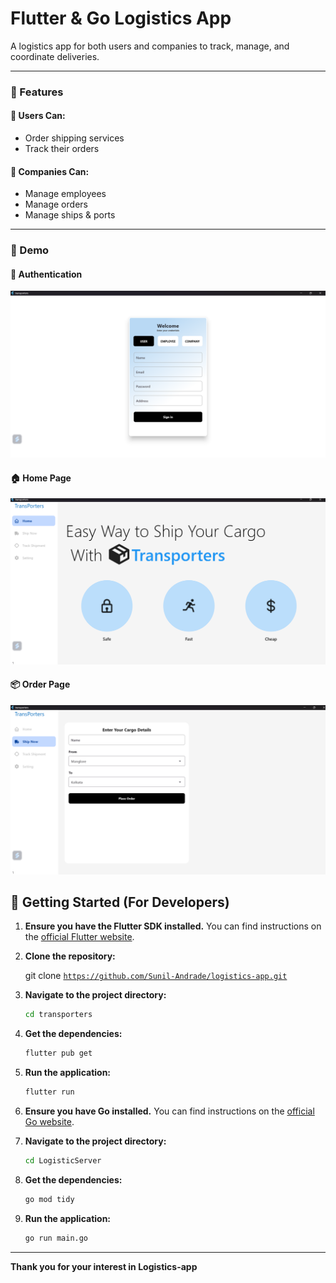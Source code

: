 # **Flutter** & **Go** Logistics App

A logistics app for both users and companies to track, manage, and coordinate deliveries.

---

### 🚀 Features

#### 👤 Users Can:
- Order shipping services
- Track their orders

#### 🏢 Companies Can:
- Manage employees
- Manage orders
- Manage ships & ports

---

### 📸 Demo

#### 🔐 Authentication

![Auth](assets/sign_up_lg.png)

#### 🏠 Home Page

![Home](assets/home_lg.png)

#### 📦 Order Page

![Add Cargo](assets/add_car_lg.png)

## 🏁 Getting Started (For Developers)



1.  **Ensure you have the Flutter SDK installed.** You can find instructions on the [official Flutter website](https://flutter.dev/docs/get-started/install).
2.  **Clone the repository:**
   
    git clone [`https://github.com/Sunil-Andrade/logistics-app.git`](https://github.com/Sunil-Andrade/logistics-app.git)
   
3.  **Navigate to the project directory:**
    ```bash
    cd transporters
    ```
4.  **Get the dependencies:**
    ```bash
    flutter pub get
    ```
5.  **Run the application:**
    ```bash
    flutter run
    ```
    
6. **Ensure you have Go installed.** You can find instructions on the [official Go website](https://go.dev/doc/install).

7. **Navigate to the project directory:**

   ```bash
   cd LogisticServer
   ```
8. **Get the dependencies:**
    ```bash
    go mod tidy
    ```
9. **Run the application:**

    ```bash
    go run main.go
    ```

---


**Thank you for your interest in Logistics-app**

